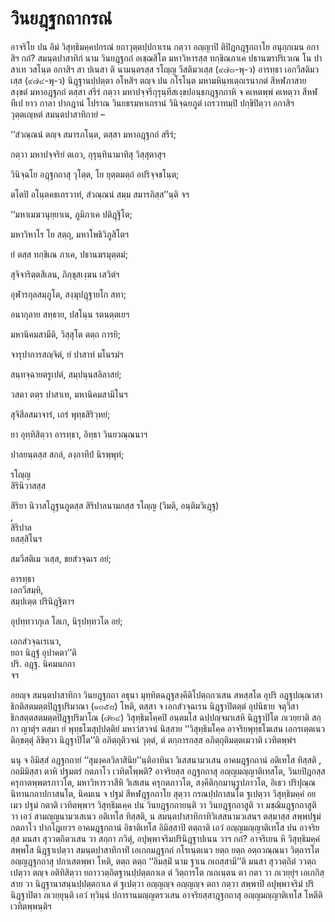 <h1>วินยฎฺฐกถากรณํ</h1>
<p>อาจริโย ปน อิมํ วิสุทฺธิมคฺคปกรณํ ยถาวุตฺตปฺปกาเรน กตฺวา อญฺญาปิ ติปิฎกฎฺฐกถาโย อนุกฺกเมน อกาสิฯ กถํ? สมนฺตปาสาทิกํ นาม วินยฎฺฐกถํ  อเชฺฌสิโต มหาวิหารสฺส ทกฺขิณภาเค ปธานฆรปริเวเณ โน ปาสาเท วสโนฺต อกาสิฯ สา ปเนสา ติ นามนฺตรสฺส รโญฺญ วีสติมวเสฺส (๙๗๓-พุ-ว) อารทฺธา เอกวีสติมวเสฺส (๙๗๔-พุ-ว) นิฎฺฐานปฺปตฺตา อโหสิฯ ตญฺจ ปน กโรโนฺต มหามหินฺทเตฺถเรนาภตํ สีหฬภาสาย สงฺขตํ มหาอฎฺฐกถํ ตสฺสา สรีรํ กตฺวา มหาปจฺจรีกุรุนฺทีสเงฺขปอนฺธกฎฺฐกถาหิ จ คเหตพฺพํ คเหตฺวา สีหฬทีเป ยาว กาลา ปากฎานํ โปราณ วินยธรมหาเถรานํ วินิจฺฉยภูตํ เถรวาทมฺปิ ปกฺขิปิตฺวา อกาสิฯ วุตฺตเญฺหตํ สมนฺตปาสาทิกายํ –</p>


<p>
‘‘สํวณฺณนํ ตญฺจ สมารภโนฺต, ตสฺสา มหาอฎฺฐกถํ สรีรํ;  
  
กตฺวา มหาปจฺจริยํ ตเถว, กุรุนฺทินามาทิสุ วิสฺสุตาสุฯ  
</p>
  
<p>
วินิจฺฉโย  
อฎฺฐกถาสุ วุโตฺต, โย ยุตฺตมตฺถํ อปริจฺจชโนฺต;  
  
ตโตปิ อโนฺตคธเถรวาทํ, สํวณฺณนํ สมฺม สมารภิสฺส’’นฺติ จฯ  
</p>
  
<p>
‘‘มหาเมฆวนุยฺยาเน, ภูมิภาเค ปติฎฺฐิโต;  
  
มหาวิหาโร โย สตฺถุ, มหาโพธิวิภูสิโตฯ  
</p>
  
<p>
ยํ ตสฺส ทกฺขิเณ ภาเค, ปธานฆรมุตฺตมํ;  
  
สุจิจาริตฺตสีเลน, ภิกฺขุสเงฺฆน เสวิตํฯ  
</p>
  
<p>
อุฬารกุลสมฺภูโต, สงฺฆุปฎฺฐายโก สทา;  
  
อนากุลาย สทฺธาย, ปสโนฺน รตนตฺตเยฯ  
</p>
  
<p>
มหานิคมสามีติ, วิสฺสุโต ตตฺถ การยิ;  
  
จารุปาการสญฺจิตํ, ยํ ปาสาทํ มโนรมํฯ  
</p>
  
<p>
สนฺทจฺฉายตรูเปตํ, สมฺปนฺนสลิลาสยํ;  
  
วสตา ตตฺร ปาสาเท, มหานิคมสามิโนฯ  
</p>
  
<p>
สุจิสีลสมาจารํ, เถรํ  
พุทฺธสิริวฺหยํ;  
  
ยา อุทฺทิสิตฺวา อารทฺธา, อิทฺธา วินยวณฺณนาฯ  
</p>
  
<p>
ปาลยนฺตสฺส สกลํ, ลงฺกาทีปํ นิรพฺพุทํ;  
  
รโญฺญ  
สิรินิวาสสฺส  
  
สิริยา นิวาสโฎฺฐนภูตสฺส สิริปาลนามกสฺส รโญฺญ (วิมติ, อนฺติมวิเฎฺฐ)  
,  
สิริปาล  
ยสสฺสิโนฯ  
</p>
  
<p>
สมวีสติเม  
วเสฺส, ชยสํวจฺฉเร อยํ;  
  
อารทฺธา  
เอกวีสมฺหิ,  
สมฺปเตฺต ปรินิฎฺฐิตาฯ  
</p>
  
<p>
อุปทฺทวากุเล โลเก, นิรุปทฺทวโต อยํ;  
  
เอกสํวจฺฉเรเนว,  
ยถา นิฎฺฐํ อุปาคตา’’ติ  
ปริ. อฎฺฐ. นิคมนกถา  
จฯ  
</p>
  
<p>อยญฺจ สมนฺตปาสาทิกา วินยฎฺฐกถา อธุนา มุทฺทิตฉฎฺฐสงฺคีติโปตฺถกวเสน สหสฺสโต อุปริ อฎฺฐปณฺณาสาธิกติสตมตฺตปิฎฺฐปริมาณา (๑๓๕๘) โหติ, ตสฺสา จ เอกสํวจฺฉเรน นิฎฺฐาปิตตฺตํ อุปนิธาย จตุวีสาธิกสตฺตสตมตฺตปิฎฺฐปริมาโณ (๗๒๔) วิสุทฺธิมโคฺคปิ อนฺตมโส ฉปฺปญฺจมาเสหิ นิฎฺฐาปิโต ภเวยฺยาติ สกฺกา ญาตุํฯ ตสฺมา ยํ พุทฺธโฆสุปฺปตฺติยํ มหาวํสวจนํ นิสฺสาย ‘‘วิสุทฺธิมโคฺค อาจริยพุทฺธโฆเสน  เอกรเตฺตเนว ติกฺขตฺตุํ ลิขิตฺวา นิฎฺฐาปิโต’’ติ อภิตฺถุติวจนํ วุตฺตํ, ตํ ตกฺการกสฺส อภิตฺถุติมตฺตเมวาติ เวทิตพฺพํฯ</p>


<p>นนุ จ อิมิสฺสํ อฎฺฐกถายํ ‘‘สุมงฺคลวิลาสินิย’’นฺติอาทินา วิเสสนามวเสน อาคมฎฺฐกถานํ อติเทโส ทิสฺสติ , กถมิมิสฺสา ตาหิ ปฐมตรํ กตภาโว เวทิตโพฺพติ? อาจริยสฺส อฎฺฐกถาสุ อญฺญมญฺญาติเทสโต, วินยปิฎกสฺส ครุกาตพฺพตรภาวโต, มหาวิหารวาสีหิ วิเสเสน ครุกตภาวโต, สงฺคีติกฺกมานุรูปภาวโต, อิเธว ปริปุณฺณนิทานกถาปกาสนโต, นิคมเน จ ปฐมํ สีหฬฎฺฐกถาโย สุตฺวา กรณปฺปกาสนโต ฐเปตฺวา วิสุทฺธิมคฺคํ อยเมว ปฐมํ กตาติ เวทิตพฺพาฯ วิสุทฺธิมเคฺค ปน วินยฎฺฐกถายนฺติ วา วินยฎฺฐกถาสูติ วา มชฺฌิมฎฺฐกถาสูติ วา เอวํ สามญฺญนามวเสเนว อติเทโส ทิสฺสติ, น สมนฺตปาสาทิกาทิวิเสสนามวเสนฯ ตสฺมาสฺส สพฺพปฐมํ กตภาโว ปากโฎเยวฯ อาคมฎฺฐกถานํ อิธาติเทโส  อิมิสฺสาปิ ตตฺถาติ  เอวํ อญฺญมญฺญาติเทโส ปน อาจริยสฺส มนสา สุววตฺถิตวเสน วา สกฺกา ภวิตุํ, อปุพฺพาจริมปรินิฎฺฐาปเนน วาฯ กถํ? อาจริเยน หิ วิสุทฺธิมคฺคํ สพฺพโส นิฎฺฐาเปตฺวา สมนฺตปาสาทิกาทิํ เอเกกมฎฺฐกถํ กโรเนฺตเนว ยตฺถ ยตฺถ อตฺถวณฺณนา วิตฺถารโต อญฺญฎฺฐกถาสุ ปกาเสตพฺพา โหติ, ตตฺถ ตตฺถ ‘‘อิมสฺมิํ นาม ฐาเน กเถสฺสามี’’ติ มนสา สุววตฺถิตํ ววตฺถเปตฺวา ตญฺจ อติทิสิตฺวา ยถาววตฺถิตฐานปฺปตฺตกาเล ตํ วิตฺถารโต กเถเนฺตน ตา กตา วา ภเวยฺยุํฯ เอเกกิสฺสาย วา นิฎฺฐานาสนฺนปฺปตฺตกาเล ตํ ฐเปตฺวา อญฺญญฺจ อญฺญญฺจ ตถา กตฺวา สพฺพาปิ อปุพฺพาจริมํ ปรินิฎฺฐาปิตา ภเวยฺยุนฺติ เอวํ ทฺวินฺนํ ปการานมญฺญตรวเสน อาจริยสฺสาฎฺฐกถาสุ อญฺญมญฺญาติเทโส โหตีติ เวทิตพฺพนฺติฯ</p>





